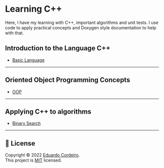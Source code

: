 # Learning C++
Here, I have my learning with C++, important algorithms and unit tests.
I use code to apply practical concepts and Doxygen style documentation to help with that.

## Introduction to the Language C++

- [Basic Language](https://github.com/eduardoc7/learning-cplusplus/tree/main/src/course/basic-language)

---

## Oriented Object Programming Concepts

- [OOP](https://github.com/eduardoc7/learning-cplusplus/tree/main/src/course/OO-programing)

---

## Applying C++ to algorithms

- [Binary Search](https://github.com/eduardoc7/learning-cplusplus/blob/main/src/algorithms/binarySearch.hpp)

---

## 📝 License

Copyright © 2022 [Eduardo Cordeiro](https://github.com/eduardoc7). <br />
This project is [MIT](https://github.com/eduardoc7/learning-cplusplus/blob/main/LICENSE) licensed.
